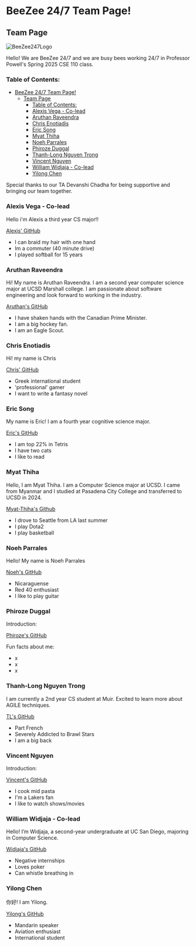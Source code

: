 # BeeZee 24/7 Team Page!

## Team Page

![BeeZee247Logo]()

Hello! We are BeeZee 24/7 and we are busy bees working 24/7 in Professor Powell's Spring 2025 CSE 110 class.

### Table of Contents:

- [BeeZee 24/7 Team Page!](#beezee-247-team-page)
	- [Team Page](#team-page)
		- [Table of Contents:](#table-of-contents)
		- [Alexis Vega - Co-lead](#alexis-vega---co-lead)
		- [Aruthan Raveendra](#aruthan-raveendra)
		- [Chris Enotiadis](#chris-enotiadis)
		- [Eric Song](#eric-song)
		- [Myat Thiha](#myat-thiha)
		- [Noeh Parrales](#noeh-parrales)
		- [Phiroze Duggal](#phiroze-duggal)
		- [Thanh-Long Nguyen Trong](#thanh-long-nguyen-trong)
		- [Vincent Nguyen](#vincent-nguyen)
		- [William Widjaja - Co-lead](#william-widjaja---co-lead)
		- [Yilong Chen](#yilong-chen)

Special thanks to our TA Devanshi Chadha for being supportive and bringing our team together.

### Alexis Vega - Co-lead

Hello i'm Alexis a third year CS major!!

[Alexis' GitHub](https://github.com/alexisvvega)

- I can braid my hair with one hand
- Im a commuter (40 minute drive)
- I played softball for 15 years

### Aruthan Raveendra

Hi! My name is Aruthan Raveendra. I am a second year computer science major at UCSD Marshall college. I am passionate about software engineering and look forward to working in the industry.

[Aruthan's GitHub](https://github.com/aruthanr)

- I have shaken hands with the Canadian Prime Minister.
- I am a big hockey fan.
- I am an Eagle Scout.

### Chris Enotiadis

Hi! my name is Chris

[Chris' GitHub](https://github.com/Bisbouras)

- Greek international student
- 'professional' gamer
- I want to write a fantasy novel

### Eric Song

My name is Eric! I am a fourth year cognitive science major.

[Eric's GitHub](https://github.com/e7song)

- I am top 22% in Tetris
- I have two cats
- I like to read

### Myat Thiha

Hello, I am Myat Thiha. I am a Computer Science major at UCSD. I came from Myanmar and I studied at Pasadena City College and transferred to UCSD in 2024.

[Myat-Thiha's Github](https://github.com/Myat-Thiha)

- I drove to Seattle from LA last summer
- I play Dota2
- I play basketball

### Noeh Parrales

Hello! My name is Noeh Parrales

[Noeh's GitHub](https://github.com/noehparrales1)

- Nicaraguense
- Red 40 enthusiast
- I like to play guitar

### Phiroze Duggal

Introduction:

[Phiroze's GitHub]()

Fun facts about me:

- x
- x
- x

### Thanh-Long Nguyen Trong

I am currently a 2nd year CS student at Muir. Excited to learn more about AGILE techniques.

[TL's GitHub](https://github.com/thanhlongnt)

- Part French
- Severely Addicted to Brawl Stars
- I am a big back

### Vincent Nguyen

Introduction:

[Vincent's GitHub](https://github.com/vincentnguyen1090)

- I cook mid pasta
- I'm a Lakers fan
- I like to watch shows/movies

### William Widjaja - Co-lead

Hello! I’m Widjaja, a second-year undergraduate at UC San Diego, majoring in Computer Science.

[Widjaja's GitHub](https://github.com/wwidjaja0/)

- Negative internships
- Loves poker
- Can whistle breathing in

### Yilong Chen

你好! I am Yilong.

[Yilong's GitHub](https://github.com/Oshima-Hina)

- Mandarin speaker
- Aviation enthusiast
- International student
